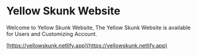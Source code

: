 # Yellow Skunk Website

Welcome to Yellow Skunk Website, The Yellow Skunk Website is available for Users and Customizing Account.

[https://yellowskunk.netlify.app](https://yellowskunk.netlify.app)
